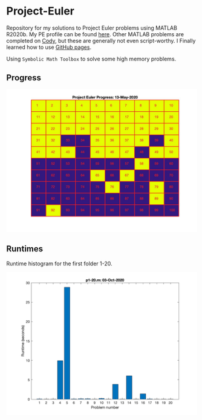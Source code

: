 # Project-Euler

Repository for my solutions to Project Euler problems using MATLAB R2020b. My PE profile can be found [here](https://projecteuler.net/profile/nrwade0.png). Other MATLAB problems are completed on [Cody](https://www.mathworks.com/matlabcentral/profile/authors/10468752-nick-wade), but these are generally not even script-worthy. I Finally learned how to use [GitHub pages](https://nrwade0.github.io/Project-Euler/).

Using `Symbolic Math Toolbox` to solve some high memory problems.

## Progress

![MATLAB progress](progress/disp.jpg)

## Runtimes

Runtime histogram for the first folder 1-20.

![1-20 progress](progress/runtimes1-20.png)
